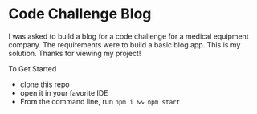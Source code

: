 # Code Challenge Blog

I was asked to build a blog for a code challenge for a medical equipment company. The requirements were to build a basic blog app. This is my solution. Thanks for viewing my project!

To Get Started
- clone this repo
- open it in your favorite IDE
- From the command line, run `npm i && npm start`
